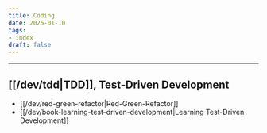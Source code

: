 ```yaml
---
title: Coding
date: 2025-01-10
tags:
- index
draft: false
---
```




---
## [[/dev/tdd|TDD]], Test-Driven Development
- [[/dev/red-green-refactor|Red-Green-Refactor]]
- [[/dev/book-learning-test-driven-development|Learning Test-Driven Development]]
